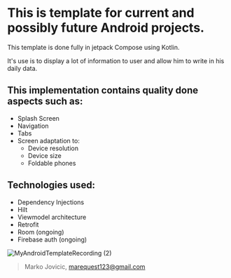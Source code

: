 # This is template for current and possibly future Android projects.

This template is done fully in jetpack Compose using Kotlin.

It's use is to display a lot of information to user and allow him to write in his daily data.

## This implementation contains quality done aspects such as:
  - Splash Screen
  - Navigation
  - Tabs
  - Screen adaptation to:
      - Device resolution
      - Device size
      - Foldable phones

## Technologies used:
- Dependency Injections
- Hilt
- Viewmodel architecture
- Retrofit
- Room (ongoing)
- Firebase auth (ongoing)

  
![MyAndroidTemplateRecording (2)](https://github.com/marequest/MyAndroidTemplate/assets/38961465/9dce6c4b-e558-4d82-8c64-b4f9915c1e60)

> Marko Jovicic, marequest123@gmail.com
